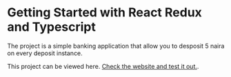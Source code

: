 # Getting Started with React Redux and Typescript

The project is a simple banking application that allow you to desposit 5 naira on every deposit instance. 

This project can be viewed here. [Check the website and test it out.](https://github.com/facebook/create-react-app).
